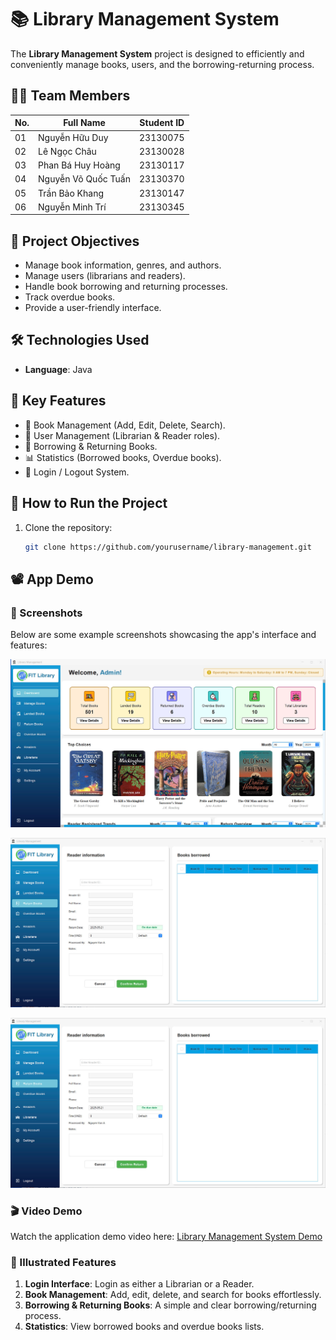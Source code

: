 # 📚 Library Management System

The **Library Management System** project is designed to efficiently and conveniently manage books, users, and the borrowing-returning process.

## 👨‍💻 Team Members

| No. | Full Name                  | Student ID |
|-----|----------------------------|------------|
| 01  | Nguyễn Hữu Duy             | 23130075   |
| 02  | Lê Ngọc Châu               | 23130028   |
| 03  | Phan Bá Huy Hoàng          | 23130117   |
| 04  | Nguyễn Võ Quốc Tuấn        | 23130370   |
| 05  | Trần Bảo Khang             | 23130147   |
| 06  | Nguyễn Minh Trí            | 23130345   |

## 🎯 Project Objectives

- Manage book information, genres, and authors.
- Manage users (librarians and readers).
- Handle book borrowing and returning processes.
- Track overdue books.
- Provide a user-friendly interface.

## 🛠️ Technologies Used

- **Language**: Java

## 🔑 Key Features

- 📖 Book Management (Add, Edit, Delete, Search).
- 👤 User Management (Librarian & Reader roles).
- 📝 Borrowing & Returning Books.
- 📊 Statistics (Borrowed books, Overdue books).
- 🔐 Login / Logout System.

## 🚀 How to Run the Project

1. Clone the repository:
   ```bash
   git clone https://github.com/yourusername/library-management.git
   ```

## 📽️ App Demo

### 📸 Screenshots
Below are some example screenshots showcasing the app's interface and features:

![image1](src/main/resources/dem-app1.jpg)

![image2](src/main/resources/demo-app2.jpg)

![image3](src/main/resources/demo-app3.jpg)

### 🎬 Video Demo
Watch the application demo video here: [Library Management System Demo](#)

### 📝 Illustrated Features
1. **Login Interface**: Login as either a Librarian or a Reader.
2. **Book Management**: Add, edit, delete, and search for books effortlessly.
3. **Borrowing & Returning Books**: A simple and clear borrowing/returning process.
4. **Statistics**: View borrowed books and overdue books lists.